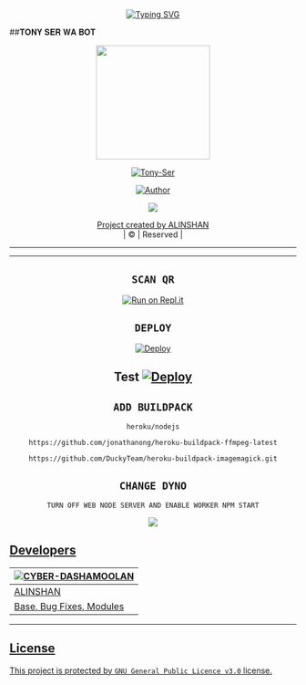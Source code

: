 

## <!-- Typing SVG -->
<p align="center">
    <a href="https://git.io/J0hKr">
        <img
        src="https://readme-typing-svg.herokuapp.com?size=30&width=800&lines=Tony-Ser+Is+A+WhatsApp+Bot+By+Alinshan."
            alt="Typing SVG"
        />
    </a>
</p>

##𝐓𝐎𝐍𝐘 𝐒𝐄𝐑 𝐖𝐀 𝐁𝐎𝐓


<div align="center">
  <img border-radius: 15px src="https://www.linkpicture.com/q/Tony-Ser.jpg" width="200" height="200"/>
  <p align="center">
<a href="#"><img title="Tony-Ser" src="https://img.shields.io/badge/-Tony%20Ser-green?colorA=%23ff0000&colorB=%23017e40&style=for-the-badge"></a>
</p>
  <p align="center">
<a href="https://github.com/ERR0R-x-PREDAT0R"><img title="Author" src="https://img.shields.io/badge/AUTHOR-ALINSHAN-grey%2Fblue?color=blue&style=for-the-badge&logo=whatsapp">
</p>
  <p align="center"> 
  <a href="https://wa.me/919383491460"><img src="https://img.shields.io/badge/WhatsApp-25D366?style=for-the-badge&logo=whatsapp&logoColor=white" />
</p>
</div>
<p align="center">
Project created by <a href="https://github.com/CYBER-DASHAMOOLAN">ALINSHAN</a>
    <br>
       | © |
        Reserved |
    <br> 
</p>


----------

----------


<div align="center">

## `SCAN QR`

[![Run on Repl.it](https://repl.it/badge/github/quiec/whatsAlfa)](https://replit.com/@ALINSHAN/Tony-Ser-Qr)

## `DEPLOY`

[![Deploy](https://www.herokucdn.com/deploy/button.svg)](https://dashboard.heroku.com/new-app) 

Test
[![Deploy](https://www.herokucdn.com/deploy/button.svg)](https://heroku.com/deploy?template=https://github.com/ERR0R-x-PREDAT0R/Tony-Ser) 
----------


## `ADD BUILDPACK`

```
heroku/nodejs
```
```
https://github.com/jonathanong/heroku-buildpack-ffmpeg-latest
```
```
https://github.com/DuckyTeam/heroku-buildpack-imagemagick.git
```

## `CHANGE DYNO`

`TURN OFF WEB NODE SERVER AND ENABLE WORKER NPM START`

<p align="center">
  <a href="https://github.com/ERR0R-x-PREDAT0R/Tony-Ser"><img src="https://www.linkpicture.com/q/Tony-Ser.jpg" />
</p>
</div>

## Developers
  <div align="center">
    
  [![CYBER-DASHAMOOLAN](https://github.com/CYBER-DASHAMOOLAN.png?size=275)](https://github.com/CYBER-DASHAMOOLAN) |  
----|
[ALINSHAN](https://github.com/CYBER-DASHAMOOLAN)  |  
Base, Bug Fixes, Modules  | 
  </div>
    
----------

## License
This project is protected by `GNU General Public Licence v3.0` license.
